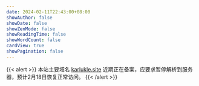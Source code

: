 ```yaml
---
date: 2024-02-11T22:43:00+08:00
showAuthor: false
showDate: false
showZenMode: false
showReadingTime: false
showWordCount: false
cardView: true
showPagination: false
---
```

{{< alert >}}
本站主要域名 [karlukle.site](https://karlukle.site) 近期正在备案，应要求暂停解析到服务器，预计2月18日恢复正常访问。
{{< /alert >}}
<br/>